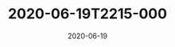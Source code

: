 ---
date: 2020-06-19
title: 2020-06-19T2215-000
hero: 2020/2020-06-19T2215-000.jpeg

# briefly describe the image…
alt: ''

# insert the closed caption text after the three-dash break…
# (include line-breaks, punctuation, and capitalization)
---